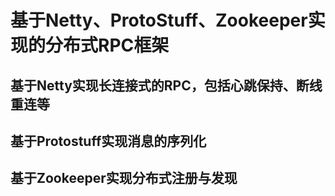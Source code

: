 # 基于Netty、ProtoStuff、Zookeeper实现的分布式RPC框架
## 基于Netty实现长连接式的RPC，包括心跳保持、断线重连等
## 基于Protostuff实现消息的序列化
## 基于Zookeeper实现分布式注册与发现

